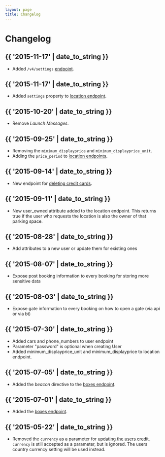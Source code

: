 ```yaml
---
layout: page
title: Changelog
---
```


# Changelog

<!--
  Add new changes to the log in historically descending order.
-->
## {{ '2015-11-17' | date_to_string }}

* Added `/v4/settings` [endpoint](/api/settings/).

## {{ '2015-11-17' | date_to_string }}

* Added `settings` property to [location endpoint](/api/locations/).

## {{ '2015-10-20' | date_to_string }}

* Remove _Launch Messages_.

## {{ '2015-09-25' | date_to_string }}

* Removing the `minimum_displayprice` and `minimum_displayprice_unit`.
* Adding the `price_period` to [location endpoints](/api/locations/).

## {{ '2015-09-14' | date_to_string }}

* New endpoint for [deleting credit cards](/api/payment/#delete-a-credit-card).

## {{ '2015-09-11' | date_to_string }}

* New user_owned attribute added to the location endpoint. This returns true if the user who requests the location is also the owner of that parking space.

## {{ '2015-08-28' | date_to_string }}

* Add attributes to a new user or update them for existing ones

## {{ '2015-08-07' | date_to_string }}

* Expose post booking information to every booking for storing more sensitive data

## {{ '2015-08-03' | date_to_string }}

* Expose gate information to every booking on how to open a gate (via api or via bt)

## {{ '2015-07-30' | date_to_string }}

* Added cars and phone_numbers to user endpoint
* Parameter "password" is optional when creating User
* Added minimum_displayprice_unit and minimum_displayprice to location endpoint.

## {{ '2015-07-05' | date_to_string }}

* Added the _beacon_ directive to the [boxes endpoint][boxes].

## {{ '2015-07-01' | date_to_string }}

* Added the [boxes endpoint][boxes].

## {{ '2015-05-22' | date_to_string }}

* Removed the `currency` as a parameter for [updating the users credit](/api/payment/#update-credit). `currency` is still accepted as a parameter, but is ignored. The users country currency setting will be used instead.


  [boxes]: /api/boxes/ "Boxes Endpoint"
